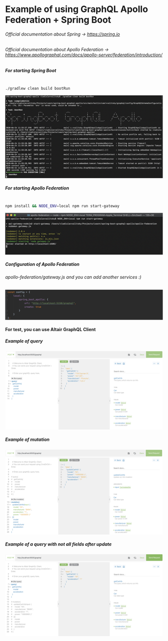 # Example of using GraphQL Apollo Federation + Spring Boot

###### Official documentation about Spring -> https://spring.io
###### Official documentation about Apollo Federation -> https://www.apollographql.com/docs/apollo-server/federation/introduction/

##### For starting Spring Boot
```bash

./gradlew clean build bootRun

```
![start_spring_boot](https://raw.githubusercontent.com/vvalitsky/spring-boot-graphql-apollo/master/screenshots/start_spring_boot.png)

##### For starting Apollo Federation
```bash

npm install && NODE_ENV=local npm run start-gateway

```
![run_apollo_federation](https://raw.githubusercontent.com/vvalitsky/spring-boot-graphql-apollo/master/screenshots/run_apollo_federation.png)

##### Configuration of Apollo Federation
###### apollo-federation/gateway.js and you can add another services :)
![apollo_configuration](https://raw.githubusercontent.com/vvalitsky/spring-boot-graphql-apollo/master/screenshots/apollo_configuration.png)

#### For test, you can use Altair GraphQL Client

##### Example of query
![use_altair_for_run_query](https://raw.githubusercontent.com/vvalitsky/spring-boot-graphql-apollo/master/screenshots/use_altair_for_run_query.png)

##### Example of mutation
![use_altair_for_run_mutation](https://raw.githubusercontent.com/vvalitsky/spring-boot-graphql-apollo/master/screenshots/use_altair_for_run_mutation.png)

##### Example of a query with not all fields after update
![major_thing_about_graphql](https://raw.githubusercontent.com/vvalitsky/spring-boot-graphql-apollo/master/screenshots/major_thing_about_graphql.png)
